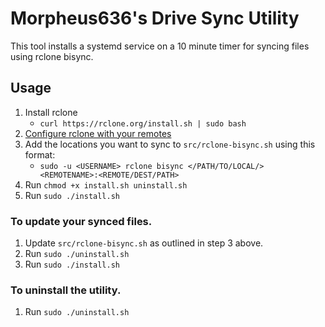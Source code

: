 # Morpheus636's Drive Sync Utility
This tool installs a systemd service on a 10 minute timer for syncing files using rclone
bisync.

## Usage
1. Install rclone
    - `curl https://rclone.org/install.sh | sudo bash`
2. [Configure rclone with your remotes](https://rclone.org/docs/)
3. Add the locations you want to sync to `src/rclone-bisync.sh` using this format:
    - `sudo -u <USERNAME> rclone bisync </PATH/TO/LOCAL/> <REMOTENAME>:<REMOTE/DEST/PATH>`
4. Run `chmod +x install.sh uninstall.sh`
5. Run `sudo ./install.sh`

### To update your synced files.
1. Update `src/rclone-bisync.sh` as outlined in step 3 above.
2. Run `sudo ./uninstall.sh`
3. Run `sudo ./install.sh`

### To uninstall the utility.
1. Run `sudo ./uninstall.sh`

